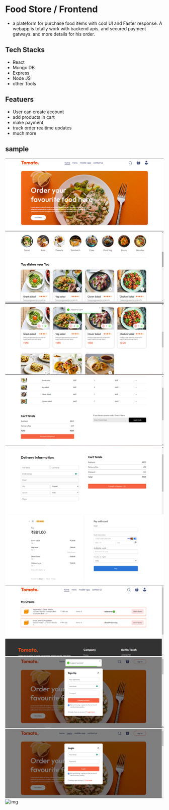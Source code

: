 # Food Store / Frontend
- a plateform for purchase food items with cool UI and Faster response. A webapp is totally work with backend apis. and secured payment gatways. and more details for his order.
## Tech Stacks
- React 
- Mongo DB
- Express
- Node JS
- other Tools

## Featuers
- User can create account
- add products in cart
- make payment
- track order realtime updates
- much more

## sample

![img](https://github.com/ayushsolanki29/mern-food-store-frontend/blob/main/screenshot/1.png)
![img](https://github.com/ayushsolanki29/mern-food-store-frontend/blob/main/screenshot/2.png)
![img](https://github.com/ayushsolanki29/mern-food-store-frontend/blob/main/screenshot/3.png)
![img](https://github.com/ayushsolanki29/mern-food-store-frontend/blob/main/screenshot/4.png)
![img](https://github.com/ayushsolanki29/mern-food-store-frontend/blob/main/screenshot/5.png)
![img](https://github.com/ayushsolanki29/mern-food-store-frontend/blob/main/screenshot/6.png)
![img](https://github.com/ayushsolanki29/mern-food-store-frontend/blob/main/screenshot/7.png)
![img](https://github.com/ayushsolanki29/mern-food-store-frontend/blob/main/screenshot/8.png)
![img](https://github.com/ayushsolanki29/mern-food-store-frontend/blob/main/screenshot/9.png)
![img](https://github.com/ayushsolanki29/mern-food-store-frontend/blob/main/screenshot/10.png)